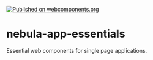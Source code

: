 [![Published on webcomponents.org](https://img.shields.io/badge/webcomponents.org-published-blue.svg)](https://www.webcomponents.org/element/arsnebula/nebula-app-essentials)

# nebula-app-essentials

Essential web components for single page applications.